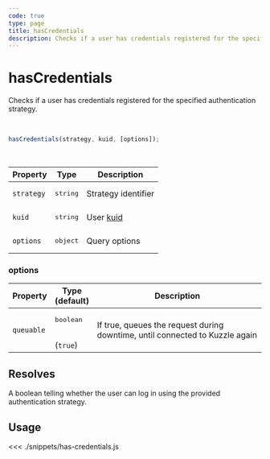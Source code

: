 ```yaml
---
code: true
type: page
title: hasCredentials
description: Checks if a user has credentials registered for the specified authentication strategy.
---
```


# hasCredentials

Checks if a user has credentials registered for the specified authentication strategy.

<br />

```js
hasCredentials(strategy, kuid, [options]);
```

<br />

| Property | Type | Description |
|--- |--- |--- |
| `strategy` | <pre>string</pre> | Strategy identifier |
| `kuid` | <pre>string</pre> | User [kuid](/core/2/guides/essentials/user-authentication#kuzzle-user-identifier-kuid) |
| `options` | <pre>object</pre> | Query options |

### options

| Property | Type<br />(default) | Description |
| --- | --- | --- |
| `queuable` | <pre>boolean</pre><br />(`true`) | If true, queues the request during downtime, until connected to Kuzzle again |

## Resolves

A boolean telling whether the user can log in using the provided authentication strategy.

## Usage

<<< ./snippets/has-credentials.js
